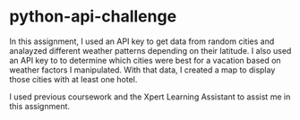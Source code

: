 # python-api-challenge

In this assignment, I used an API key to get data from random cities and analayzed different weather patterns depending on their latitude. I also used an API key to to determine which cities were best for a vacation based on weather factors I manipulated. With that data, I created a map to display those cities with at least one hotel.

I used previous coursework and the Xpert Learning Assistant to assist me in this assignment.
